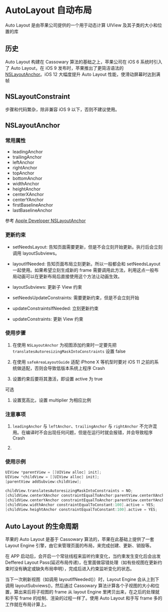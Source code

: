 # AutoLayout 自动布局

Auto Layout 是由苹果公司提供的一个用于动态计算 UIView 及其子类的大小和位置的库

## 历史

Auto Layout 构建在 Cassowary 算法的基础之上，苹果公司在 iOS 6 系统时引入了 Auto Layout，在 iOS 9 发布时，苹果推出了更简洁语法的 [NSLayoutAnchor](https://developer.apple.com/documentation/uikit/nslayoutanchor)。iOS 12 大幅度提升 Auto Layout 性能，使滑动屏幕时达到满帧

## NSLayoutConstraint

步骤和代码繁杂，除非兼容 iOS 9 以下，否则不建议使用。

## NSLayoutAnchor

### 常用属性

- leadingAnchor
- trailingAnchor
- leftAnchor
- rightAnchor
- topAnchor
- bottomAnchor
- widthAnchor
- heightAnchor
- centerXAnchor
- centerYAnchor
- firstBaselineAnchor
- lastBaselineAnchor

参考 [Apple Developer NSLayoutAnchor](https://developer.apple.com/documentation/uikit/nslayoutanchor)

### 更新约束

- setNeedsLayout: 告知页面需要更新，但是不会立刻开始更新。执行后会立刻调用 layoutSubviews。

- layoutIfNeeded: 告知页面布局立刻更新。所以一般都会和 setNeedsLayout 一起使用。如果希望立刻生成新的 frame 需要调用此方法，利用这点一般布局动画可以在更新布局后直接使用这个方法让动画生效。

- layoutSubviews: 更新子 View 约束

- setNeedsUpdateConstraints: 需要更新约束，但是不会立刻开始

- updateConstraintsIfNeeded: 立刻更新约束

- updateConstraints: 更新 View 约束


### 使用步骤

1. 在使用 `NSLayoutAnchor` 为视图添加约束时一定要先把 `translatesAutoresizingMaskIntoConstraints` 设置 false

2. 在使用 `safeAreaLayoutGuide` 适配 iPhone X 等机型时要对 iOS 11 之前的系统做适配，否则会导致低版本系统上程序 Crash

3. 设置约束后要将其激活，即设置 active 为 true

可选

1. 设置宽高比，设置 multiplier 为相应比例



### 注意事项

1. `leadingAnchor` 与 `leftAnchor`、`trailingAnchor` 与 `rightAnchor` 不允许混用。在编译时不会出现任何问题，但是在运行时就会报错，并会导致程序 Crash

2. 




### 使用示例

```Objective-C
UIView *parentView = [[UIView alloc] init];
UIView *childView = [[UIView alloc] init];
[parentView addSubview:childView];

childView.translatesAutoresizingMaskIntoConstraints = NO;
[childView.centerXAnchor constraintEqualToAnchor:parentView.centerXAnchor].active = YES;
[childView.centerYAnchor constraintEqualToAnchor:parentView.centerYAnchor].active = YES;
[childView.widthAnchor constraintEqualToConstant:100].active = YES;
[childView.heightAnchor constraintEqualToConstant:100].active = YES;
```

## Auto Layout 的生命周期

苹果的 Auto Layout 是基于 Cassowary 算法的，苹果在此基础上提供了一套 Layout Engine 引擎，由它来管理页面的布局，来完成创建、更新、销毁等。

在 APP 启动后，会开启一个常驻线程来监听约束变化，当约束发生变化后会出发 Deffered Layout Pass(延迟布局传递)，在里面做容错处理（如有些视图在更新约束时没有确定或缺失布局申明），完成后进入约束监听变化的状态。

当下一次刷新视图（如调用 layoutIfNeeded()）时，Layout Engine 会从上到下调用 layoutSubviews()，然后通过 Cassowary 算法计算各个子视图的大小和位置，算出来后将子视图的 frame 从 layout Engine 里拷贝出来，在之后的处理就和手写 frame 的绘制、渲染的过程一样了。使用 Auto Layout 和手写 frame 多的工作就在布局计算上。
